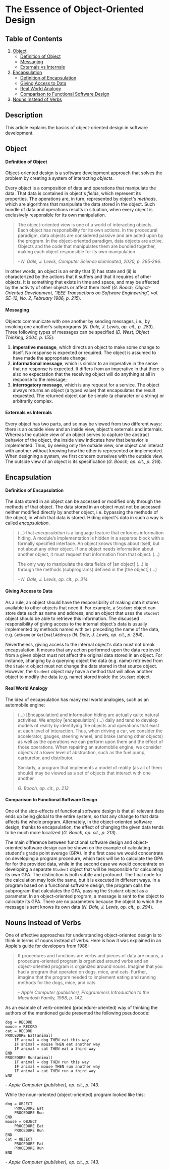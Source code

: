 # The Essence of Object-Oriented Design

## Table of Contents

1. [Object](#Object)
	* [Definition of Object](#Definition-of-Object)
	* [Messaging](#Messaging)
	* [Externals vs Internals](#Externals-vs-Internals)
2. [Encapsulation](#Encapsulation)
	* [Definition of Encapsulation](#Definition-of-Encapsulation)
	* [Giving Access to Data](#Giving-Access-to-Data)
	* [Real World Analogy](#Real-World-Analogy)
	* [Comparison to Functional Software Design](#Comparison-to-Functional-Software-Design)
4. [Nouns Instead of Verbs](#Nouns-Instead-of-Verbs)

## Description
This article explains the basics of object-oriented design in software development.

## Object

#### Definition of Object
Object-oriented design is a software development approach that solves the problem by creating a system of interacting *objects*. 

Every object is a composition of data and operations that manipulate the data. That data is contained in object's *fields*, which represent its properties. The operations are, in turn, represented by object's *methods*, which are algorithms that manipulate the data stored in the object. Such bundle of data and operations results in situation, when every object is exclusively responsible for its own manipulation.

> The object-oriented view is one of a world of interacting objects. Each object has responsibility for its own actions. In the procedural paradigm, data objects are considered passive and are acted upon by the program. In the object-oriented paradigm, data objects are active. Objects and the code that manipulates them are bundled together, making each object responsible for its own manipulation
> 
> *\-  N. Dale, J. Lewis, Computer Science Illuminated, 2020, p. 295-296.*

In other words, an object is an entity that (i) has state and (ii) is characterized by the actions that it suffers and that it requires of other objects. It is something that exists in time and space, and may be affected by the activity of other objects or affect them itself (*G. Booch, Object-Oriented Development, "IEEE Transactions on Software Engineering", vol. SE-12, No. 2, February 1986, p. 215*).

#### Messaging
Objects communicate with one another by sending messages, i.e., by invoking one another’s subprograms (*N. Dale, J. Lewis, op. cit., p. 283*). Three following types of messages can be specified (*D. West, Object Thinking, 2004, p. 155*):
1) **imperative message**, which directs an object to make some change to itself. No response is expected or required. The object is assumed to have made the appropriate change;
2) **informational message**, which is similar to an imperative in the sense that no response is expected. It differs from an imperative in that there is also no expectation that the receiving object will do anything at all in response to the message;
3) **interrogatory message**, which is any request for a service. The object always returns an object (a typed value) that encapsulates the result requested. The returned object can be simple (a character or a string) or arbitrarily complex.

#### Externals vs Internals
Every object has two parts, and so may be viewed from two different ways: there is an outside view and an inside view, object's externals and internals. Whereas the outside view of an object serves to capture the abstract behavior of the object, the inside view indicates how that behavior is implemented. Thus, by seeing only the outside view, one object can interact with another without knowing how the other is represented or implemented. When designing a system, we first concern ourselves with the outside view. The outside view of an object is its specification (*G. Booch, op. cit., p. 216*). 

## Encapsulation

#### Definition of Encapsulation
The data stored in an object can be accessed or modified only through the methods of that object. The data stored in an object must not be accessed neither modified directly by another object, i.e. bypassing the methods of the object, in which that data is stored. Hiding object's data in such a way is called _encapsulation_.
> (...) that _encapsulation_ is a language feature that enforces information hiding. A module’s implementation is hidden in a separate block with a formally specified interface. An object knows things about itself, but not about any other object. If one object needs information about another object, it must request that information from that object. (...)
> 
> The only way to manipulate the data fields of [an object] (...) is through the methods (subprograms) defined in the [the object] (...)
> 
> *\-  N. Dale, J. Lewis, op. cit., p. 314.*
> 
#### Giving Access to Data
As a rule, an object should have the responsibility of making data it stores available to other objects that need it. For example, a `Student` object can store data such as name and address, and an object that uses the `Student` object should be able to retrieve this information. The discussed responsibility of giving access to the internal object's data is usually implemented by methods named with `Get` preceding the name of the data, e.g. `GetName` or `GetEmailAddress` (*N. Dale, J. Lewis, op. cit., p. 284*). 

Nevertheless, giving access to the internal object's data must not break encapsulation. It means that any action performed upon the data retrieved from a given object must not affect the original data stored in an object. For instance, changing by a querying object the data (e.g. name) retrieved from the `Student` object must not change the data stored in that source object. However, the `Student` object may have a method that will allow another object to modify the data (e.g. name) stored inside the `Student` object.

#### Real World Analogy
The idea of encapsulation has many real world analogies, such as an automobile engine:
> (...) [Encapsulation] and information hiding are actually quite natural activities. We employ [encapsulation] (...) daily and tend to develop models of reality by identifying the objects and operations that exist at each level of interaction. Thus, when driving a car, we consider the accelerator, gauges, steering wheel, and brake (among other objects) as well as the operations we can perform upon them and the effect of those operations. When repairing an automobile engine, we consider objects at a lower level of abstraction, such as the fuel pump, carburetor, and distributor.
> 
> Similarly, a program that implements a model of reality (as all of them should) may be viewed as a set of objects that interact with one another
> 
> *G. Booch, op. cit., p. 213*

#### Comparison to Functional Software Design
One of the side-effects of functional software design is that all relevant data ends up being global to the entire system, so that any change to that data affects the whole program. Alternately, in the object-oriented software design, thanks to encapsulation, the effect of changing the given data tends to be much more localized (*G. Booch, op. cit., p. 213*).

The main difference between functional software design and object-oriented software design can be shown on the example of calculating student's grade point average (GPA). In the first case we would concentrate on developing a program procedure, which task will be to calculate the GPA for for the provided data, while in the second case we would concentrate on developing a separate `Student` object that will be responsible for calculating its own GPA. The distinction is both subtle and profound. The final code for the calculation may look the same, but it is executed in different ways. In a program based on a functional software design, the program calls the subprogram that calculates the GPA, passing the `Student` object as a parameter. In an object-oriented program, a message is sent to the object to calculate its GPA. There are no parameters because the object to which the message is sent knows its own data (*N. Dale, J. Lewis, op. cit., p. 294*).

## Nouns Instead of Verbs
One of effective approaches for understanding object-oriented design is to think in terms of nouns instead of verbs. Here is how it was explained in an Apple's guide for developers from 1988:
> If procedures and functions are verbs and pieces of data are nouns, a procedure-oriented program is organized around verbs and an object-oriented program is organized around nouns. Imagine that you had a program that operated on dogs, mice, and cats. Further, imagine that the program needed to implement eating and running methods for the dogs, mice, and cats
> 
> *- Apple Computer (publisher), Programmers Introduction to the Macintosh Family, 1988, p. 142.*

As an example of verb-oriented (procedure-oriented) way of thinking the authors of the mentioned guide presented the following pseudocode:
```
dog = RECORD
mouse = RECORD
cat = RECORD
PROCEDURE Eat(animal)
	IF animal = dog THEN eat this way
	IF animal = mouse THEN eat another way
	IF animal = cat THEN eat a third way
END
PROCEDURE Run(animal)
	IF animal = dog THEN run this way
	IF animal = mouse THEN run another way
	IF animal = cat THEN run a third way
END
```
*- Apple Computer (publisher), op. cit., p. 143.*

While the noun-oriented (object-oriented) program looked like this:
```
dog = OBJECT
	PROCEDURE Eat
	PROCEDURE Run
END
mouse = OBJECT
	PROCEDURE Eat
	PROCEDURE Run
END
cat = OBJECT
	PROCEDURE Eat
	PROCEDURE Run
END
```
*- Apple Computer (publisher), op. cit., p. 143.*
